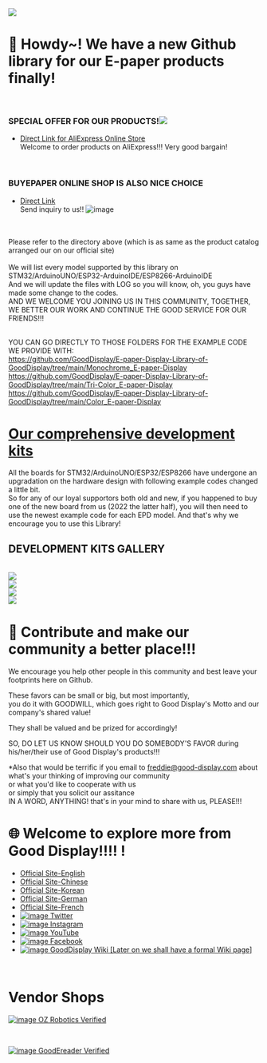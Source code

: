 <img src="https://img202.yun300.cn/img/logo2.jpg?tenantId=160096&viewType=1&k=1666237715000" />

#  👋 Howdy~! We have a new Github library for our E-paper products finally!

<br/>

### SPECIAL OFFER FOR OUR PRODUCTS!<img src="https://img.alicdn.com/tfs/TB1OQux3hD1gK0jSZFsXXbldVXa-134-32.png" /> 
- [Direct Link for AliExpress Online Store](https://goodisplay.aliexpress.com/store/top-rated-products/1100401572.html?spm=a2g0o.store_pc_topSellerIng.8148362.6.3b122f6c9QvdHT&origin=n&SortType=orders_desc) 
<br/>Welcome to order products on AliExpress!!! Very good bargain!

<br/>

### BUYEPAPER ONLINE SHOP IS ALSO NICE CHOICE
- [Direct Link](https://www.buy-lcd.com/collections/special-offer) 
<br/>Send inquiry to us!!
![image](https://user-images.githubusercontent.com/57305534/209752673-fc672971-5e79-4a46-8b65-dd5edb4bc92d.png)



<br/>


<br/>
Please refer to the directory above (which is as same as the product catalog arranged our on our official site)<br/>
<br/>We will list every model supported by this library on STM32/ArduinoUNO/ESP32-ArduinoIDE/ESP8266-ArduinoIDE<br/>
And we will update the files with LOG so you will know, oh, you guys have made some change to the codes.<br/>
AND WE WELCOME YOU JOINING US IN THIS COMMUNITY, TOGETHER, WE BETTER OUR WORK AND CONTINUE THE GOOD SERVICE FOR OUR FRIENDS!!!<br/>

<br/>

YOU CAN GO DIRECTLY TO THOSE FOLDERS FOR THE EXAMPLE CODE WE PROVIDE WITH:<br/>
https://github.com/GoodDisplay/E-paper-Display-Library-of-GoodDisplay/tree/main/Monochrome_E-paper-Display<br/>
https://github.com/GoodDisplay/E-paper-Display-Library-of-GoodDisplay/tree/main/Tri-Color_E-paper-Display<br/>
https://github.com/GoodDisplay/E-paper-Display-Library-of-GoodDisplay/tree/main/Color_E-paper-Display<br/>




# [Our comprehensive development kits](https://www.good-display.com/product/53/) 
All the boards for STM32/ArduinoUNO/ESP32/ESP8266 have undergone an upgradation on the hardware design with following example codes changed a little bit.<br/>
So for any of our loyal supportors both old and new, if you happened to buy one of the new board from us (2022 the latter half),
you will then need to use the newest example code for each EPD model. And that's why we encourage you to use this Library!<br/>

DEVELOPMENT KITS GALLERY
---------------------------------------------------------------------------
<br/>
<img src="https://img202.yun300.cn/repository/image/aa904baa-1c91-4abb-9023-5ef7cebf4e2d.jpg?tenantId=160096&viewType=1" />
<br/>
<img src="https://img202.yun300.cn/repository/image/bfec3704-5a4b-4379-b772-795b7de5621b.jpg?tenantId=160096&viewType=1" />
<br/>
<img src="https://img202.yun300.cn/repository/image/0b503c16-583e-4d9b-b0ed-a98fd1ea4041.jpg?tenantId=160096&viewType=1" />
<br/>
<img src="https://img202.yun300.cn/repository/image/8c5ebf97-5c6b-41bf-9b90-2b5b47404cd2.jpg?tenantId=160096&viewType=1" />


<br/>

#  🙌 Contribute and make our community a better place!!!
We encourage you help other people in this community and best leave your footprints here on Github.<br/>

These favors can be small or big, but most importantly, <br/>
you do it with GOODWILL, which goes right to Good Display's Motto and our company's shared value!<br/>

They shall be valued and be prized for accordingly!<br/>

SO, DO LET US KNOW SHOULD YOU DO SOMEBODY'S FAVOR during his/her/their use of Good Display's products!!!

*Also that would be terrific if you email to    freddie@good-display.com  about what's your thinking of improving our community<br/>
or what you'd like to cooperate with us<br/>
or simply that you solicit our assitance <br/>
IN A WORD, ANYTHING! that's in your mind to share with us, PLEASE!!!
<br/>



#  🌐 Welcome to explore more from Good Display!!!! !

- [Official Site-English](https://www.good-display.com/) 
- [Official Site-Chinese](https://www.good-display.cn/) 
- [Official Site-Korean](https://kr.good-display.com/) 
- [Official Site-German](https://de.good-display.com/) 
- [Official Site-French](https://fr.good-display.com/) 
- [![image](https://user-images.githubusercontent.com/57305534/199913828-98c20172-3b5c-4735-a78d-18b1cec6f72a.png)
Twitter](https://twitter.com/GoodDisplayCN)
- [![image](https://user-images.githubusercontent.com/57305534/199913776-5cfb470c-ea61-4fb2-8e44-af10d9a9129d.png)
Instagram](https://www.instagram.com/goodisplaychinaepaper/)
- [![image](https://user-images.githubusercontent.com/57305534/199913731-a85965f2-da2d-42ea-bb05-18d9327b7fd1.png)
YouTube](https://www.youtube.com/user/dlgoodlcd/featured)
- [![image](https://user-images.githubusercontent.com/57305534/199913565-90288e94-cb4d-49b5-b2cc-a37f75282cd4.png)
Facebook](https://www.facebook.com/GoodispalyEpaper)
- [![image](https://user-images.githubusercontent.com/57305534/199913903-d2834fd4-e0dc-4cfd-b2c2-3d5fac0902da.png)
GoodDisplay Wiki    [Later on we shall have a formal Wiki page]](https://www.eink-display.com/news/54.html)<br/>


<br/>



# Vendor Shops
[![image](https://ozrobotics.com/wp-content/uploads/2019/10/OzRobotics-2019.png)
OZ Robotics Verified](https://ozrobotics.com/vendors/gooddisplay/)<br/> 

<br/>






[![image](https://assets.goodereader.com/blog/uploads/images/2022/10/06041513/goodeareader-logo-final-750x150.png.webp)
GoodEreader Verified](https://goodereader.com/blog/vendor/epaperdisplay-eink-goodisplay)<br/> 


